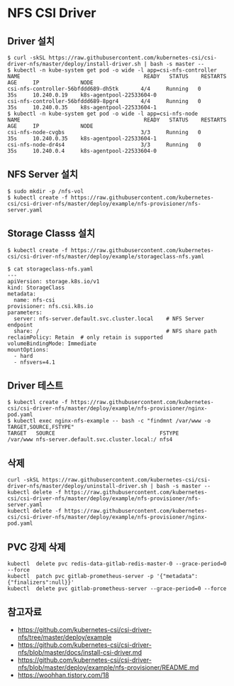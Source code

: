# NFS CSI Driver 

## Driver 설치
```
$ curl -skSL https://raw.githubusercontent.com/kubernetes-csi/csi-driver-nfs/master/deploy/install-driver.sh | bash -s master --
$ kubectl -n kube-system get pod -o wide -l app=csi-nfs-controller
NAME                                       READY   STATUS    RESTARTS   AGE     IP             NODE
csi-nfs-controller-56bfddd689-dh5tk       4/4     Running   0          35s     10.240.0.19    k8s-agentpool-22533604-0
csi-nfs-controller-56bfddd689-8pgr4       4/4     Running   0          35s     10.240.0.35    k8s-agentpool-22533604-1
$ kubectl -n kube-system get pod -o wide -l app=csi-nfs-node
NAME                                       READY   STATUS    RESTARTS   AGE     IP             NODE
csi-nfs-node-cvgbs                        3/3     Running   0          35s     10.240.0.35    k8s-agentpool-22533604-1
csi-nfs-node-dr4s4                        3/3     Running   0          35s     10.240.0.4     k8s-agentpool-22533604-0
```

## NFS Server 설치
```
$ sudo mkdir -p /nfs-vol
$ kubectl create -f https://raw.githubusercontent.com/kubernetes-csi/csi-driver-nfs/master/deploy/example/nfs-provisioner/nfs-server.yaml
```

## Storage Classs 설치
```
$ kubectl create -f https://raw.githubusercontent.com/kubernetes-csi/csi-driver-nfs/master/deploy/example/storageclass-nfs.yaml

$ cat storageclass-nfs.yaml
---
apiVersion: storage.k8s.io/v1
kind: StorageClass
metadata:
  name: nfs-csi
provisioner: nfs.csi.k8s.io
parameters:
  server: nfs-server.default.svc.cluster.local    # NFS Server endpoint
  share: /                                        # NFS share path  
reclaimPolicy: Retain  # only retain is supported
volumeBindingMode: Immediate
mountOptions:
  - hard
  - nfsvers=4.1
```

## Driver 테스트
```
$ kubectl create -f https://raw.githubusercontent.com/kubernetes-csi/csi-driver-nfs/master/deploy/example/nfs-provisioner/nginx-pod.yaml
$ kubectl exec nginx-nfs-example -- bash -c "findmnt /var/www -o TARGET,SOURCE,FSTYPE"
TARGET   SOURCE                                 FSTYPE
/var/www nfs-server.default.svc.cluster.local:/ nfs4
```

## 삭제
```
curl -skSL https://raw.githubusercontent.com/kubernetes-csi/csi-driver-nfs/master/deploy/uninstall-driver.sh | bash -s master --
kubectl delete -f https://raw.githubusercontent.com/kubernetes-csi/csi-driver-nfs/master/deploy/example/nfs-provisioner/nfs-server.yaml
kubectl delete -f https://raw.githubusercontent.com/kubernetes-csi/csi-driver-nfs/master/deploy/example/nfs-provisioner/nginx-pod.yaml
```

## PVC 강제 삭제
```
kubectl  delete pvc redis-data-gitlab-redis-master-0 --grace-period=0 --force
kubectl  patch pvc gitlab-prometheus-server -p '{"metadata":{"finalizers":null}}'
kubectl  delete pvc gitlab-prometheus-server --grace-period=0 --force
```

## 참고자료
- https://github.com/kubernetes-csi/csi-driver-nfs/tree/master/deploy/example
- https://github.com/kubernetes-csi/csi-driver-nfs/blob/master/docs/install-csi-driver.md
- https://github.com/kubernetes-csi/csi-driver-nfs/blob/master/deploy/example/nfs-provisioner/README.md
- https://woohhan.tistory.com/18
